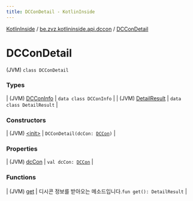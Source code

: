 ```yaml
---
title: DCConDetail - KotlinInside
---
```


[KotlinInside](../../index.html) / [be.zvz.kotlininside.api.dccon](../index.html) / [DCConDetail](./index.html)

# DCConDetail

(JVM) `class DCConDetail`

### Types

| (JVM) [DCConInfo](-d-c-con-info/index.html) | `data class DCConInfo` |
| (JVM) [DetailResult](-detail-result/index.html) | `data class DetailResult` |

### Constructors

| (JVM) [&lt;init&gt;](-init-.html) | `DCConDetail(dcCon: `[`DCCon`](../../be.zvz.kotlininside.api.type/-d-c-con/index.html)`)` |

### Properties

| (JVM) [dcCon](dc-con.html) | `val dcCon: `[`DCCon`](../../be.zvz.kotlininside.api.type/-d-c-con/index.html) |

### Functions

| (JVM) [get](get.html) | 디시콘 정보를 받아오는 메소드입니다.`fun get(): DetailResult` |

